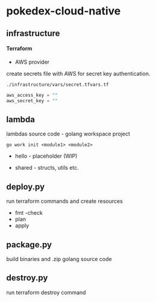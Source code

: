 # pokedex-cloud-native

## infrastructure

#### Terraform

* AWS provider

create secrets file with AWS for secret key authentication.

`./infrastructure/vars/secret.tfvars.tf`

```terraform
aws_access_key = ""
aws_secret_key = ""
```

## lambda

lambdas source code - golang workspace project

`go work init <module1> <module2>`

- hello - placeholder (WIP)

- shared - structs, utils etc.

## deploy.py

run terraform commands and create resources

- fmt -check
- plan
- apply

## package.py

build binaries and .zip golang source code

## destroy.py

run terraform destroy command